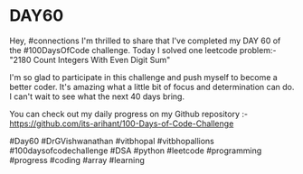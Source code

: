 # DAY60
Hey, #connections I'm thrilled to share that I've completed my DAY 60 of the #100DaysOfCode challenge. Today I solved one leetcode problem:- "2180 Count Integers With Even Digit Sum"

I'm so glad to participate in this challenge and push myself to become a better coder. It's amazing what a little bit of focus and determination can do. I can't wait to see what the next 40 days bring.

You can check out my daily progress on my Github repository :- https://github.com/its-arihant/100-Days-of-Code-Challenge

#Day60 #DrGVishwanathan #vitbhopal #vitbhopallions #100daysofcodechallenge #DSA #python #leetcode #programming #progress #coding #array #learning 

